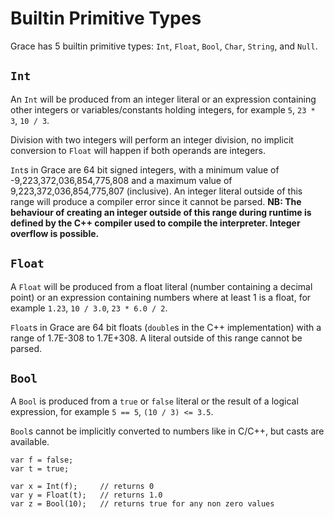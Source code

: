 # Builtin Primitive Types

Grace has 5 builtin primitive types: `Int`, `Float`, `Bool`, `Char`, `String`, and `Null`.

## `Int`

An `Int` will be produced from an integer literal or an expression containing other integers or variables/constants holding integers, for example `5`, `23 * 3`, `10 / 3`.

Division with two integers will perform an integer division, no implicit conversion to `Float` will happen if both operands are integers.

`Int`s in Grace are 64 bit signed integers, with a minimum value of -9,223,372,036,854,775,808 and a maximum value of 9,223,372,036,854,775,807 (inclusive). An integer literal outside of this range will produce a compiler error since it cannot be parsed. **NB: The behaviour of creating an integer outside of this range during runtime is defined by the C++ compiler used to compile the interpreter. Integer overflow is possible.**

## `Float`

A `Float` will be produced from a float literal (number containing a decimal point) or an expression containing numbers where at least 1 is a float, for example `1.23`, `10 / 3.0`, `23 * 6.0 / 2`.

`Float`s in Grace are 64 bit floats (`double`s in the C++ implementation) with a range of 1.7E-308 to 1.7E+308. A literal outside of this range cannot be parsed.

## `Bool`

A `Bool` is produced from a `true` or `false` literal or the result of a logical expression, for example `5 == 5`, `(10 / 3) <= 3.5`.

`Bool`s cannot be implicitly converted to numbers like in C/C++, but casts are available.

```
var f = false;
var t = true;

var x = Int(f);     // returns 0
var y = Float(t);   // returns 1.0
var z = Bool(10);   // returns true for any non zero values
```